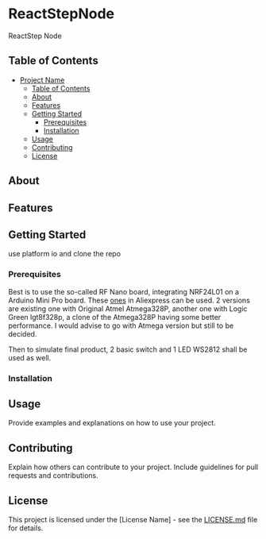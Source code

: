 # ReactStepNode

ReactStep Node

## Table of Contents

- [Project Name](#project-name)
  - [Table of Contents](#table-of-contents)
  - [About](#about)
  - [Features](#features)
  - [Getting Started](#getting-started)
    - [Prerequisites](#prerequisites)
    - [Installation](#installation)
  - [Usage](#usage)
  - [Contributing](#contributing)
  - [License](#license)

## About


## Features

## Getting Started

use platform io and clone the repo

### Prerequisites

Best is to use the so-called RF Nano board, integrating NRF24L01 on a Arduino Mini Pro board.
These [ones](https://fr.aliexpress.com/item/1005005472547279.html?spm=a2g0o.order_list.order_list_main.23.2af35e5by6vi0j&gatewayAdapt=glo2fra) in Aliexpress can be used.
2 versions are existing one with Original Atmel Atmega328P, another one with Logic Green lgt8f328p, a clone of the Atmega328P having some better performance.
I would advise to go with Atmega version but still to be decided.

Then to simulate final product, 2 basic switch and 1 LED WS2812 shall be used as well.
### Installation

## Usage

Provide examples and explanations on how to use your project.

## Contributing

Explain how others can contribute to your project. Include guidelines for pull requests and contributions.

## License

This project is licensed under the [License Name] - see the [LICENSE.md](LICENSE.md) file for details.
